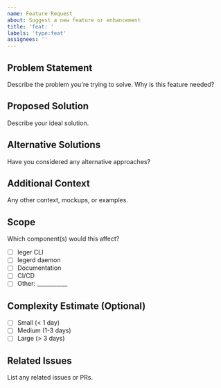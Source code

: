 ```yaml
---
name: Feature Request
about: Suggest a new feature or enhancement
title: 'feat: '
labels: 'type:feat'
assignees: ''
---
```


## Problem Statement
Describe the problem you're trying to solve. Why is this feature needed?

## Proposed Solution
Describe your ideal solution.

## Alternative Solutions
Have you considered any alternative approaches?

## Additional Context
Any other context, mockups, or examples.

## Scope
Which component(s) would this affect?
- [ ] leger CLI
- [ ] legerd daemon
- [ ] Documentation
- [ ] CI/CD
- [ ] Other: ___________

## Complexity Estimate (Optional)
- [ ] Small (< 1 day)
- [ ] Medium (1-3 days)
- [ ] Large (> 3 days)

## Related Issues
List any related issues or PRs.
